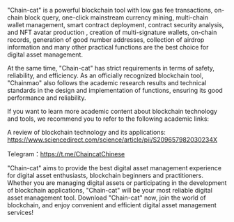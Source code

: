"Chain-cat" is a powerful blockchain tool with low gas fee transactions, on-chain block query, one-click mainstream currency mining, multi-chain wallet management, smart contract deployment, contract security analysis, and NFT avatar production , creation of multi-signature wallets, on-chain records, generation of good number addresses, collection of airdrop information and many other practical functions are the best choice for digital asset management.

At the same time, "Chain-cat" has strict requirements in terms of safety, reliability, and efficiency. As an officially recognized blockchain tool, "Chainmao" also follows the academic research results and technical standards in the design and implementation of functions, ensuring its good performance and reliability.

If you want to learn more academic content about blockchain technology and tools, we recommend you to refer to the following academic links:

A review of blockchain technology and its applications: https://www.sciencedirect.com/science/article/pii/S209657982030234X

Telegram：https://t.me/ChaincatChinese

"Chain-cat" aims to provide the best digital asset management experience for digital asset enthusiasts, blockchain beginners and practitioners. Whether you are managing digital assets or participating in the development of blockchain applications, "Chain-cat" will be your most reliable digital asset management tool. Download "Chain-cat" now, join the world of blockchain, and enjoy convenient and efficient digital asset management services!

